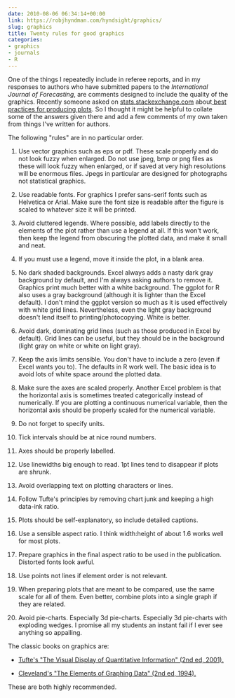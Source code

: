 ```yaml
---
date: 2010-08-06 06:34:14+00:00
link: https://robjhyndman.com/hyndsight/graphics/
slug: graphics
title: Twenty rules for good graphics
categories:
- graphics
- journals
- R
---
```


One of the things I repeatedly include in referee reports, and in my responses to authors who have submitted papers to the _International Journal of Forecasting_, are comments designed to include the quality of the graphics. Recently someone asked on [stats.stackexchange.com](http://stats.stackexchange.com) about[ best practices for producing plots](http://stats.stackexchange.com/questions/396/). So I thought it might be helpful to collate some of the answers given there and add a few comments of my own taken from things I've written for authors.

The following "rules" are in no particular order.


  1. Use vector graphics such as eps or pdf. These scale properly and do not look fuzzy when enlarged. Do not use jpeg, bmp or png files as these will look fuzzy when enlarged, or if saved at very high resolutions will be enormous files. Jpegs in particular are designed for photographs not statistical graphics.

  2. Use readable fonts. For graphics I prefer sans-serif fonts such as Helvetica or Arial. Make sure the font size is readable after the figure is scaled to whatever size it will be printed.

  3. Avoid cluttered legends. Where possible, add labels directly to the elements of the plot rather than use a legend at all. If this won't work, then keep the legend from obscuring the plotted data, and make it small and neat.

  4. If you must use a legend, move it inside the plot, in a blank area.

  5. No dark shaded backgrounds. Excel always adds a nasty dark gray background by default, and I'm always asking authors to remove it. Graphics print much better with a white background. The ggplot for R also uses a gray background (although it is lighter than the Excel default). I don't mind the ggplot version so much as it is used effectively with white grid lines. Nevertheless, even the light gray background doesn't lend itself to printing/photocopying. White is better.

  6. Avoid dark, dominating grid lines (such as those produced in Excel by default). Grid lines can be useful, but they should be in the background (light gray on white or white on light gray).

  7. Keep the axis limits sensible. You don't have to include a zero (even if Excel wants you to). The defaults in R work well. The basic idea is to avoid lots of white space around the plotted data.

  8. Make sure the axes are scaled properly. Another Excel problem is that the horizontal axis is sometimes treated categorically instead of numerically. If you are plotting a continuous numerical variable, then the horizontal axis should be properly scaled for the numerical variable.

  9. Do not forget to specify units.

  10. Tick intervals should be at nice round numbers.

  11. Axes should be properly labelled.

  12. Use linewidths big enough to read. 1pt lines tend to disappear if plots are shrunk.

  13. Avoid overlapping text on plotting characters or lines.

  14. Follow Tufte's principles by removing chart junk and keeping a high data-ink ratio.

  15. Plots should be self-explanatory, so include detailed captions.

  16. Use a sensible aspect ratio. I think width:height of about 1.6 works well for most plots.

  17. Prepare graphics in the final aspect ratio to be used in the publication. Distorted fonts look awful.

  18. Use points not lines if element order is not relevant.

  19. When preparing plots that are meant to be compared, use the same scale for all of them. Even better, combine plots into a single graph if they are related.

  20. Avoid pie-charts. Especially 3d pie-charts. Especially 3d pie-charts with exploding wedges. I promise all my students an instant fail if I ever see anything so appalling.

The classic books on graphics are:

  * [Tufte's "The Visual Display of Quantitative Information" (2nd ed, 2001).](http://amzn.com/dp/0961392142/?tag=otexts-20)

  * [Cleveland's "The Elements of Graphing Data" (2nd ed, 1994).](http://amzn.com/dp/0963488414/?tag=otexts-20)

These are both highly recommended.
